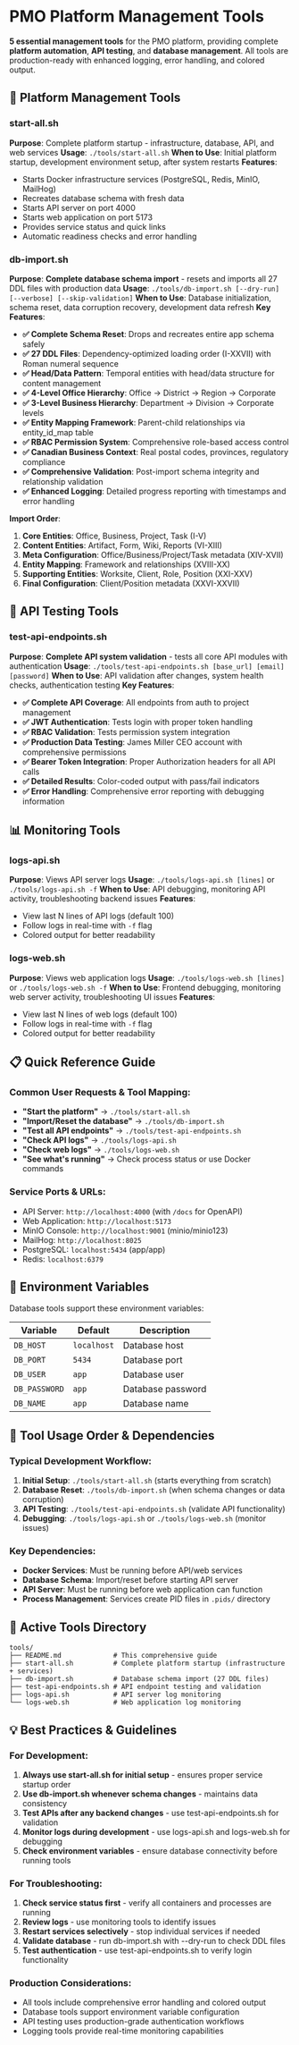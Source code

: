 # PMO Platform Management Tools

**5 essential management tools** for the PMO platform, providing complete **platform automation**, **API testing**, and **database management**. All tools are production-ready with enhanced logging, error handling, and colored output.

## 🚀 Platform Management Tools

### start-all.sh
**Purpose**: Complete platform startup - infrastructure, database, API, and web services
**Usage**: `./tools/start-all.sh`
**When to Use**: Initial platform startup, development environment setup, after system restarts
**Features**:
- Starts Docker infrastructure services (PostgreSQL, Redis, MinIO, MailHog)
- Recreates database schema with fresh data
- Starts API server on port 4000
- Starts web application on port 5173
- Provides service status and quick links
- Automatic readiness checks and error handling

### db-import.sh
**Purpose**: **Complete database schema import** - resets and imports all 27 DDL files with production data
**Usage**: `./tools/db-import.sh [--dry-run] [--verbose] [--skip-validation]`
**When to Use**: Database initialization, schema reset, data corruption recovery, development data refresh
**Key Features**:
- **✅ Complete Schema Reset**: Drops and recreates entire app schema safely
- **✅ 27 DDL Files**: Dependency-optimized loading order (I-XXVII) with Roman numeral sequence
- **✅ Head/Data Pattern**: Temporal entities with head/data structure for content management
- **✅ 4-Level Office Hierarchy**: Office → District → Region → Corporate
- **✅ 3-Level Business Hierarchy**: Department → Division → Corporate levels
- **✅ Entity Mapping Framework**: Parent-child relationships via entity_id_map table
- **✅ RBAC Permission System**: Comprehensive role-based access control
- **✅ Canadian Business Context**: Real postal codes, provinces, regulatory compliance
- **✅ Comprehensive Validation**: Post-import schema integrity and relationship validation
- **✅ Enhanced Logging**: Detailed progress reporting with timestamps and error handling

**Import Order**:
1. **Core Entities**: Office, Business, Project, Task (I-V)
2. **Content Entities**: Artifact, Form, Wiki, Reports (VI-XIII)
3. **Meta Configuration**: Office/Business/Project/Task metadata (XIV-XVII)
4. **Entity Mapping**: Framework and relationships (XVIII-XX)
5. **Supporting Entities**: Worksite, Client, Role, Position (XXI-XXV)
6. **Final Configuration**: Client/Position metadata (XXVI-XXVII)

## 🧪 API Testing Tools

### test-api-endpoints.sh
**Purpose**: **Complete API system validation** - tests all core API modules with authentication
**Usage**: `./tools/test-api-endpoints.sh [base_url] [email] [password]`
**When to Use**: API validation after changes, system health checks, authentication testing
**Key Features**:
- **✅ Complete API Coverage**: All endpoints from auth to project management
- **✅ JWT Authentication**: Tests login with proper token handling
- **✅ RBAC Validation**: Tests permission system integration
- **✅ Production Data Testing**: James Miller CEO account with comprehensive permissions
- **✅ Bearer Token Integration**: Proper Authorization headers for all API calls
- **✅ Detailed Results**: Color-coded output with pass/fail indicators
- **✅ Error Handling**: Comprehensive error reporting with debugging information

## 📊 Monitoring Tools

### logs-api.sh
**Purpose**: Views API server logs
**Usage**: `./tools/logs-api.sh [lines]` or `./tools/logs-api.sh -f`
**When to Use**: API debugging, monitoring API activity, troubleshooting backend issues
**Features**:
- View last N lines of API logs (default 100)
- Follow logs in real-time with `-f` flag
- Colored output for better readability

### logs-web.sh
**Purpose**: Views web application logs
**Usage**: `./tools/logs-web.sh [lines]` or `./tools/logs-web.sh -f`
**When to Use**: Frontend debugging, monitoring web server activity, troubleshooting UI issues
**Features**:
- View last N lines of web logs (default 100)
- Follow logs in real-time with `-f` flag
- Colored output for better readability

## 📋 Quick Reference Guide

### Common User Requests & Tool Mapping:
- **"Start the platform"** → `./tools/start-all.sh`
- **"Import/Reset the database"** → `./tools/db-import.sh`
- **"Test all API endpoints"** → `./tools/test-api-endpoints.sh`
- **"Check API logs"** → `./tools/logs-api.sh`
- **"Check web logs"** → `./tools/logs-web.sh`
- **"See what's running"** → Check process status or use Docker commands

### Service Ports & URLs:
- API Server: `http://localhost:4000` (with `/docs` for OpenAPI)
- Web Application: `http://localhost:5173`
- MinIO Console: `http://localhost:9001` (minio/minio123)
- MailHog: `http://localhost:8025`
- PostgreSQL: `localhost:5434` (app/app)
- Redis: `localhost:6379`

## 🔧 Environment Variables

Database tools support these environment variables:

| Variable | Default | Description |
|----------|---------|-------------|
| `DB_HOST` | `localhost` | Database host |
| `DB_PORT` | `5434` | Database port |
| `DB_USER` | `app` | Database user |
| `DB_PASSWORD` | `app` | Database password |
| `DB_NAME` | `app` | Database name |

## 🔄 Tool Usage Order & Dependencies

### Typical Development Workflow:
1. **Initial Setup**: `./tools/start-all.sh` (starts everything from scratch)
2. **Database Reset**: `./tools/db-import.sh` (when schema changes or data corruption)
3. **API Testing**: `./tools/test-api-endpoints.sh` (validate API functionality)
4. **Debugging**: `./tools/logs-api.sh` or `./tools/logs-web.sh` (monitor issues)

### Key Dependencies:
- **Docker Services**: Must be running before API/web services
- **Database Schema**: Import/reset before starting API server
- **API Server**: Must be running before web application can function
- **Process Management**: Services create PID files in `.pids/` directory

## 📁 Active Tools Directory

```
tools/
├── README.md             # This comprehensive guide
├── start-all.sh          # Complete platform startup (infrastructure + services)
├── db-import.sh          # Database schema import (27 DDL files)
├── test-api-endpoints.sh # API endpoint testing and validation
├── logs-api.sh           # API server log monitoring
└── logs-web.sh           # Web application log monitoring
```

## 💡 Best Practices & Guidelines

### For Development:
1. **Always use start-all.sh for initial setup** - ensures proper service startup order
2. **Use db-import.sh whenever schema changes** - maintains data consistency
3. **Test APIs after any backend changes** - use test-api-endpoints.sh for validation
4. **Monitor logs during development** - use logs-api.sh and logs-web.sh for debugging
5. **Check environment variables** - ensure database connectivity before running tools

### For Troubleshooting:
1. **Check service status first** - verify all containers and processes are running
2. **Review logs** - use monitoring tools to identify issues
3. **Restart services selectively** - stop individual services if needed
4. **Validate database** - run db-import.sh with --dry-run to check DDL files
5. **Test authentication** - use test-api-endpoints.sh to verify login functionality

### Production Considerations:
- All tools include comprehensive error handling and colored output
- Database tools support environment variable configuration
- API testing uses production-grade authentication workflows
- Logging tools provide real-time monitoring capabilities